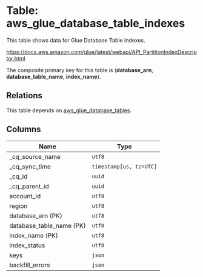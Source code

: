 # Table: aws_glue_database_table_indexes

This table shows data for Glue Database Table Indexes.

https://docs.aws.amazon.com/glue/latest/webapi/API_PartitionIndexDescriptor.html

The composite primary key for this table is (**database_arn**, **database_table_name**, **index_name**).

## Relations

This table depends on [aws_glue_database_tables](aws_glue_database_tables).

## Columns

| Name          | Type          |
| ------------- | ------------- |
|_cq_source_name|`utf8`|
|_cq_sync_time|`timestamp[us, tz=UTC]`|
|_cq_id|`uuid`|
|_cq_parent_id|`uuid`|
|account_id|`utf8`|
|region|`utf8`|
|database_arn (PK)|`utf8`|
|database_table_name (PK)|`utf8`|
|index_name (PK)|`utf8`|
|index_status|`utf8`|
|keys|`json`|
|backfill_errors|`json`|